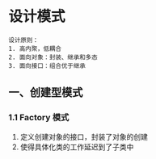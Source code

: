 # 设计模式
```
设计原则：
1. 高内聚，低耦合
2. 面向对象：封装、继承和多态
3. 面向接口：组合优于继承
```
## 一、创建型模式
### 1.1 Factory 模式
1. 定义创建对象的接口，封装了对象的创建
2. 使得具体化类的工作延迟到了子类中
